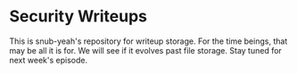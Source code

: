 # Security Writeups
This is snub-yeah's repository for writeup storage. For the time beings, that may be all it is for. We will see if it evolves past file storage. Stay tuned for next week's episode.